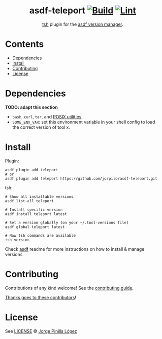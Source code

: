 <div align="center">

# asdf-teleport [![Build](https://github.com/jorpilo/asdf-teleport/actions/workflows/build.yml/badge.svg)](https://github.com/jorpilo/asdf-teleport/actions/workflows/build.yml) [![Lint](https://github.com/jorpilo/asdf-teleport/actions/workflows/lint.yml/badge.svg)](https://github.com/jorpilo/asdf-teleport/actions/workflows/lint.yml)

[tsh](https://goteleport.com/docs/connect-your-client/tsh) plugin for the [asdf version manager](https://asdf-vm.com).

</div>

# Contents

- [Dependencies](#dependencies)
- [Install](#install)
- [Contributing](#contributing)
- [License](#license)

# Dependencies

**TODO: adapt this section**

- `bash`, `curl`, `tar`, and [POSIX utilities](https://pubs.opengroup.org/onlinepubs/9699919799/idx/utilities.html).
- `SOME_ENV_VAR`: set this environment variable in your shell config to load the correct version of tool x.

# Install

Plugin:

```shell
asdf plugin add teleport
# or
asdf plugin add teleport https://github.com/jorpilo/asdf-teleport.git
```

tsh:

```shell
# Show all installable versions
asdf list-all teleport

# Install specific version
asdf install teleport latest

# Set a version globally (on your ~/.tool-versions file)
asdf global teleport latest

# Now tsh commands are available
tsh version
```

Check [asdf](https://github.com/asdf-vm/asdf) readme for more instructions on how to
install & manage versions.

# Contributing

Contributions of any kind welcome! See the [contributing guide](contributing.md).

[Thanks goes to these contributors](https://github.com/jorpilo/asdf-teleport/graphs/contributors)!

# License

See [LICENSE](LICENSE) © [Jorge Pinilla López](https://github.com/jorpilo/)
